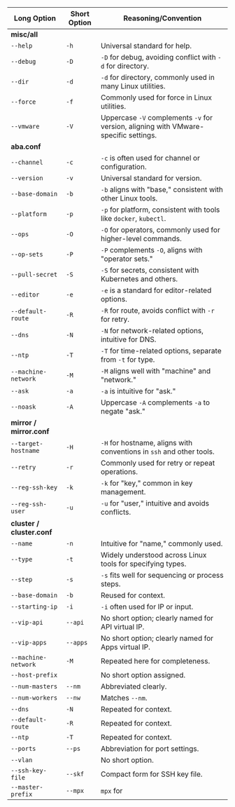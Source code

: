 | Long Option           | Short Option | Reasoning/Convention                                                                 |
|-----------------------|--------------|--------------------------------------------------------------------------------------|
| **misc/all**          |              |                                                                                      |
| `--help`              | `-h`         | Universal standard for help.                                                        |
| `--debug`             | `-D`         | `-D` for debug, avoiding conflict with `-d` for directory.                          |
| `--dir`               | `-d`         | `-d` for directory, commonly used in many Linux utilities.                          |
| `--force`             | `-f`         | Commonly used for force in Linux utilities.                                         |
| `--vmware`            | `-V`         | Uppercase `-V` complements `-v` for version, aligning with VMware-specific settings.|
| **aba.conf**          |              |                                                                                      |
| `--channel`           | `-c`         | `-c` is often used for channel or configuration.                                    |
| `--version`           | `-v`         | Universal standard for version.                                                     |
| `--base-domain`       | `-b`         | `-b` aligns with "base," consistent with other Linux tools.                         |
| `--platform`          | `-p`         | `-p` for platform, consistent with tools like `docker`, `kubectl`.                  |
| `--ops`               | `-O`         | `-O` for operators, commonly used for higher-level commands.                        |
| `--op-sets`           | `-P`         | `-P` complements `-O`, aligns with "operator sets."                                 |
| `--pull-secret`       | `-S`         | `-S` for secrets, consistent with Kubernetes and others.                            |
| `--editor`            | `-e`         | `-e` is a standard for editor-related options.                                      |
| `--default-route`     | `-R`         | `-R` for route, avoids conflict with `-r` for retry.                                |
| `--dns`               | `-N`         | `-N` for network-related options, intuitive for DNS.                                |
| `--ntp`               | `-T`         | `-T` for time-related options, separate from `-t` for type.                         |
| `--machine-network`   | `-M`         | `-M` aligns well with "machine" and "network."                                      |
| `--ask`               | `-a`         | `-a` is intuitive for "ask."                                                        |
| `--noask`             | `-A`         | Uppercase `-A` complements `-a` to negate "ask."                                    |
| **mirror / mirror.conf** |          |                                                                                      |
| `--target-hostname`   | `-H`         | `-H` for hostname, aligns with conventions in `ssh` and other tools.                |
| `--retry`             | `-r`         | Commonly used for retry or repeat operations.                                       |
| `--reg-ssh-key`       | `-k`         | `-k` for "key," common in key management.                                           |
| `--reg-ssh-user`      | `-u`         | `-u` for "user," intuitive and avoids conflicts.                                    |
| **cluster / cluster.conf** |        |                                                                                      |
| `--name`              | `-n`         | Intuitive for "name," commonly used.                                                |
| `--type`              | `-t`         | Widely understood across Linux tools for specifying types.                          |
| `--step`              | `-s`         | `-s` fits well for sequencing or process steps.                                     |
| `--base-domain`       | `-b`         | Reused for context.                                                                 |
| `--starting-ip`       | `-i`         | `-i` often used for IP or input.                                                    |
| `--vip-api`           | `--api`      | No short option; clearly named for API virtual IP.                                  |
| `--vip-apps`          | `--apps`     | No short option; clearly named for Apps virtual IP.                                 |
| `--machine-network`   | `-M`         | Repeated here for completeness.                                                     |
| `--host-prefix`       |              | No short option assigned.                                                           |
| `--num-masters`       | `--nm`       | Abbreviated clearly.                                                                |
| `--num-workers`       | `--nw`       | Matches `--nm`.                                                                     |
| `--dns`               | `-N`         | Repeated for context.                                                               |
| `--default-route`     | `-R`         | Repeated for context.                                                               |
| `--ntp`               | `-T`         | Repeated for context.                                                               |
| `--ports`             | `--ps`       | Abbreviation for port settings.                                                     |
| `--vlan`              |              | No short option.                                                                    |
| `--ssh-key-file`      | `--skf`      | Compact form for SSH key file.                                                      |
| `--master-prefix`     | `--mpx`      | `mpx` for
